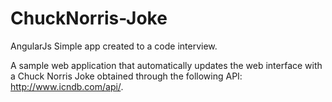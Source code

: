 ChuckNorris-Joke
================

AngularJs Simple app created to a code interview.

A sample web application that automatically updates the web interface with a Chuck Norris Joke obtained through the following API: http://www.icndb.com/api/.
